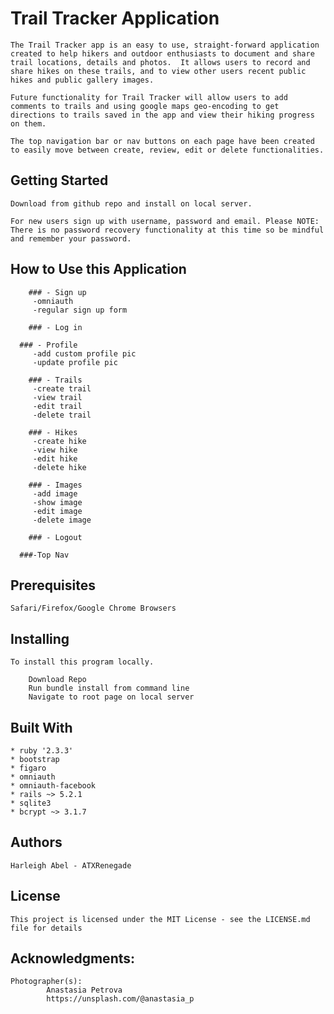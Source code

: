 # Trail Tracker Application

	The Trail Tracker app is an easy to use, straight-forward application created to help hikers and outdoor enthusiasts to document and share trail locations, details and photos.  It allows users to record and share hikes on these trails, and to view other users recent public hikes and public gallery images.

	Future functionality for Trail Tracker will allow users to add comments to trails and using google maps geo-encoding to get directions to trails saved in the app and view their hiking progress on them.

	The top navigation bar or nav buttons on each page have been created to easily move between create, review, edit or delete functionalities.

## Getting Started

    Download from github repo and install on local server.

    For new users sign up with username, password and email. Please NOTE: There is no password recovery functionality at this time so be mindful and remember your password.

## How to Use this Application
		### - Sign up
		 -omniauth
		 -regular sign up form

	 	### - Log in

	  ### - Profile
		 -add custom profile pic
		 -update profile pic

		### - Trails
		 -create trail
		 -view trail
		 -edit trail
		 -delete trail

		### - Hikes
		 -create hike
		 -view hike
		 -edit hike
		 -delete hike

		### - Images
		 -add image
		 -show image
		 -edit image
		 -delete image

	 	### - Logout

	  ###-Top Nav


## Prerequisites

	Safari/Firefox/Google Chrome Browsers

## Installing

	To install this program locally.

	    Download Repo
	    Run bundle install from command line
	    Navigate to root page on local server

## Built With
	* ruby '2.3.3'
	* bootstrap
	* figaro
	* omniauth
	* omniauth-facebook
	* rails ~> 5.2.1
	* sqlite3
	* bcrypt ~> 3.1.7

## Authors
    Harleigh Abel - ATXRenegade

## License

	This project is licensed under the MIT License - see the LICENSE.md file for details

## Acknowledgments:

    Photographer(s):
			Anastasia Petrova
			https://unsplash.com/@anastasia_p
